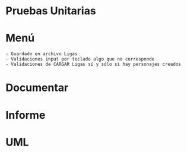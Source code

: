 # Pruebas Unitarias
# Menú
    - Guardado en archivo Ligas
    - Validaciones input por teclado algo que no corresponde
    - Validaciones de CARGAR Ligas sí y sólo si hay personajes creados
# Documentar
# Informe
# UML

